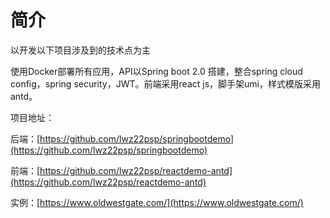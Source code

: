 # 简介

以开发以下项目涉及到的技术点为主

使用Docker部署所有应用，API以Spring boot 2.0 搭建，整合spring cloud config，spring security，JWT。前端采用react js，脚手架umi，样式模版采用antd。

项目地址：

后端：[https://github.com/lwz22psp/springbootdemo](https://github.com/lwz22psp/springbootdemo)

前端：[https://github.com/lwz22psp/reactdemo-antd](https://github.com/lwz22psp/reactdemo-antd)

实例：[https://www.oldwestgate.com/](https://www.oldwestgate.com/)











